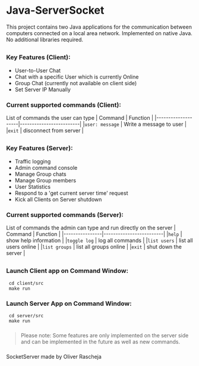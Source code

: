 
# Java-ServerSocket

This project contains two Java applications for the communication between computers connected on a local area network. Implemented on native Java. No additional libraries required.

##
### Key Features (Client):
-   User-to-User Chat
-   Chat with a specific User which is currently Online
-   Group Chat (currently not available on client side)
-   Set Server IP Manually


### Current supported commands (Client):
List of commands the user can type
|         Command    |  Function               |
|--------------------|-------------------------|
|`user: message`     | Write a message to user |
|`exit`              | disconnect from server  |
      
##
### Key Features (Server):
-   Traffic logging
-   Admin command console
-   Manage Group chats
-   Manage Group members
-   User Statistics
-   Respond to a 'get current server time' request  
-   Kick all Clients on Server shutdown

### Current supported commands (Server):
List of commands the admin can type and run directly on the server
|       Command  |    Function             |
|----------------|-------------------------|
|`help`          | show help information   |
|`toggle log`    | log all commands        |
|`list users`    | list all users online   |
|`list groups`   | list all groups online  |
|`exit`          | shut down the server    |
##
### Launch Client app on Command Window:
     cd client/src
     make run  
     
### Launch Server App on Command Window:
     cd server/src
     make run

###
> Please note:
> Some features are only implemented on the server side and can be implemented in the future as well as new commands.
###
SocketServer made by Oliver Rascheja